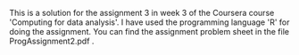 This is a solution for the assignment 3 in week 3 of the Coursera course 'Computing for data analysis'. I have used the programming language 'R' for doing the assignment. You can find the assignment problem sheet in the file ProgAssignment2.pdf .
